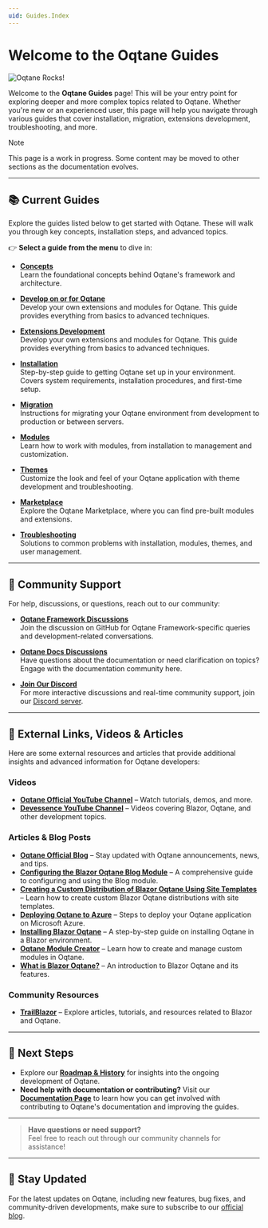 ```yaml
---
uid: Guides.Index
---
```


# Welcome to the Oqtane Guides

![Oqtane Rocks!](../assets/logo.png)

Welcome to the **Oqtane Guides** page! This will be your entry point for exploring deeper and more complex topics related to Oqtane. Whether you're new or an experienced user, this page will help you navigate through various guides that cover installation, migration, extensions development, troubleshooting, and more.

> [!NOTE]
> This page is a work in progress. Some content may be moved to other sections as the documentation evolves.

---

## 📚 Current Guides

Explore the guides listed below to get started with Oqtane. These will walk you through key concepts, installation steps, and advanced topics.

👉 **Select a guide from the menu** to dive in:

- **[Concepts](./concepts/index.md)**  
  Learn the foundational concepts behind Oqtane's framework and architecture.

- **[Develop on or for Oqtane](../dev/index.md)**  
  Develop your own extensions and modules for Oqtane. This guide provides everything from basics to advanced techniques.

- **[Extensions Development](../dev/extensions/index.md)**  
  Develop your own extensions and modules for Oqtane. This guide provides everything from basics to advanced techniques.

- **[Installation](installation/index.md)**  
  Step-by-step guide to getting Oqtane set up in your environment. Covers system requirements, installation procedures, and first-time setup.

- **[Migration](migrations/index.md)**  
  Instructions for migrating your Oqtane environment from development to production or between servers.

- **[Modules](modules/index.md)**  
  Learn how to work with modules, from installation to management and customization.

- **[Themes](themes/index.md)**  
  Customize the look and feel of your Oqtane application with theme development and troubleshooting.

- **[Marketplace](marketplace/index.md)**  
  Explore the Oqtane Marketplace, where you can find pre-built modules and extensions.

- **[Troubleshooting](troubleshooting/index.md)**  
  Solutions to common problems with installation, modules, themes, and user management.

---

## 🤝 Community Support

For help, discussions, or questions, reach out to our community:

- **[Oqtane Framework Discussions](https://github.com/oqtane/oqtane.framework/discussions)**  
  Join the discussion on GitHub for Oqtane Framework-specific queries and development-related conversations.

- **[Oqtane Docs Discussions](https://github.com/oqtane/oqtane.docs/discussions)**  
  Have questions about the documentation or need clarification on topics? Engage with the documentation community here.

- **[Join Our Discord](https://discord.gg/BnPny88avK)**  
  For more interactive discussions and real-time community support, join our [Discord server](https://discord.gg/BnPny88avK).

---

## 🔗 External Links, Videos & Articles

Here are some external resources and articles that provide additional insights and advanced information for Oqtane developers:

### Videos
- **[Oqtane Official YouTube Channel](https://www.youtube.com/@oqtane6402)** – Watch tutorials, demos, and more.
- **[Devessence YouTube Channel](https://www.youtube.com/@Devessence)** – Videos covering Blazor, Oqtane, and other development topics.

### Articles & Blog Posts
- **[Oqtane Official Blog](https://www.oqtane.org/Blog)** – Stay updated with Oqtane announcements, news, and tips.
- **[Configuring the Blazor Oqtane Blog Module](https://blazorhelpwebsite.com/ViewBlogPost/15)** – A comprehensive guide to configuring and using the Blog module.
- **[Creating a Custom Distribution of Blazor Oqtane Using Site Templates](https://blazorhelpwebsite.com/ViewBlogPost/41)** – Learn how to create custom Blazor Oqtane distributions with site templates.
- **[Deploying Oqtane to Azure](https://blazorhelpwebsite.com/ViewBlogPost/40)** – Steps to deploy your Oqtane application on Microsoft Azure.
- **[Installing Blazor Oqtane](https://blazorhelpwebsite.com/ViewBlogPost/1)** – A step-by-step guide on installing Oqtane in a Blazor environment.
- **[Oqtane Module Creator](https://blazorhelpwebsite.com/ViewBlogPost/4)** – Learn how to create and manage custom modules in Oqtane.
- **[What is Blazor Oqtane?](https://blazorhelpwebsite.com/ViewBlogPost/16)** – An introduction to Blazor Oqtane and its features.

### Community Resources
- **[TrailBlazor](https://trailblazor.net/)** – Explore articles, tutorials, and resources related to Blazor and Oqtane.

---

## 🚀 Next Steps

- Explore our **[Roadmap & History](roadmap/index.md)** for insights into the ongoing development of Oqtane.
- **Need help with documentation or contributing?** Visit our **[Documentation Page](docs/index.md)** to learn how you can get involved with contributing to Oqtane's documentation and improving the guides.

---

> **Have questions or need support?**  
> Feel free to reach out through our community channels for assistance!

---

## 📣 Stay Updated

For the latest updates on Oqtane, including new features, bug fixes, and community-driven developments, make sure to subscribe to our [official blog](https://www.oqtane.org/Blog).
